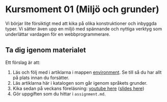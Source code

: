 Kursmoment 01 (Miljö och grunder)
==================================

Vi börjar lite försiktigt med att kika på olika konstruktioner och inbyggda typer. Vi sätter även upp en miljö med spännande och nyttiga verktyg som underlättar vardagen för en webbprogrammerare. 

## Ta dig igenom materialet

Ett förslag är att:

1. Läs och följ med i artiklarna i mappen [environment](../environment/). Se till så du har allt på plats innan du forsätter.
1. Läs artiklarna här i katalogen som går igenom språkets grunder.
1. Kika sedan på veckans föreläsning: [youtube here](pathtoyoutube) ([slides here](../slides/ht23/???))
1. Gör uppgiften som du hittar i `assignment.md`.
